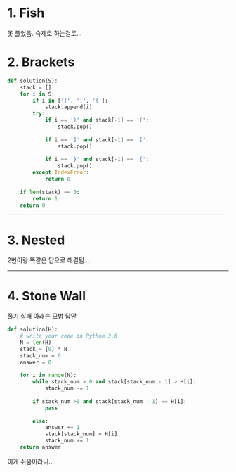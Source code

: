 # 1. Fish

못 풀었음. 숙제로 하는걸로...

# 2. Brackets

```python
def solution(S):
    stack = []
    for i in S:
        if i in ['(', '[', '{']:
            stack.append(i)
        try:
            if i == ')' and stack[-1] == '(':
                stack.pop()
            
            if i == ']' and stack[-1] == '[':
                stack.pop()
            
            if i == '}' and stack[-1] == '{':
                stack.pop()
        except IndexError:
            return 0
            
    if len(stack) == 0:
        return 1
    return 0
```

- - -

# 3. Nested

2번이랑 똑같은 답으로 해결됨...

- - -

# 4. Stone Wall
풀기 실패
아래는 모범 답안  

```python
def solution(H):
    # write your code in Python 3.6
    N = len(H)
    stack = [0] * N
    stack_num = 0
    answer = 0
    
    for i in range(N):
        while stack_num > 0 and stack[stack_num - 1] > H[i]:
            stack_num -= 1
            
        if stack_num >0 and stack[stack_num - 1] == H[i]:
            pass
        
        else:
            answer += 1
            stack[stack_num] = H[i]
            stack_num += 1
    return answer
```
이게 쉬움이라니...
